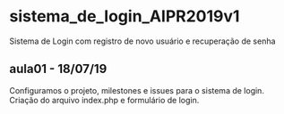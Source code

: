 # sistema_de_login_AIPR2019v1
Sistema de Login  com registro de novo usuário e recuperação de senha

## aula01 - 18/07/19
Configuramos o projeto, milestones e issues para o sistema de login.
Criação do arquivo index.php e formulário de login.
